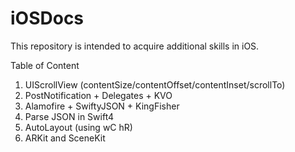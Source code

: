 # iOSDocs
This repository is intended to acquire additional skills in iOS.

Table of Content
1. UIScrollView (contentSize/contentOffset/contentInset/scrollTo)
2. PostNotification + Delegates + KVO
3. Alamofire + SwiftyJSON + KingFisher
4. Parse JSON in Swift4
5. AutoLayout (using wC hR)
6. ARKit and SceneKit
